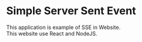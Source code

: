 # Simple Server Sent Event
This application is example of SSE in Website.\
This website use React and NodeJS.
